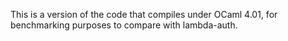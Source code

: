 This is a version of the code that compiles under OCaml 4.01, for benchmarking
purposes to compare with lambda-auth.
